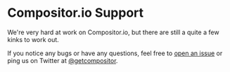 
# Compositor.io Support

We're very hard at work on Compositor.io, but there are still a quite a few kinks to work out.

If you notice any bugs or have any questions, feel free to
[open an issue](https://github.com/c8r/support/issues)
or ping us on Twitter at [@getcompositor](https://twitter.com/getcompositor).

